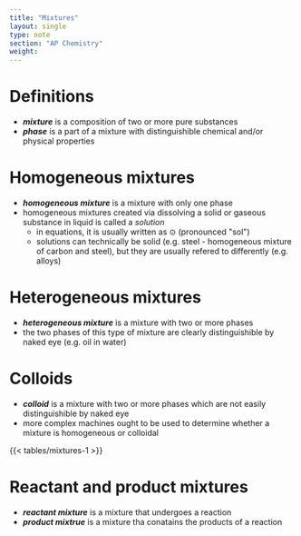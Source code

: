 ```yaml
---
title: "Mixtures"
layout: single
type: note
section: "AP Chemistry"
weight: 
---
```

# Definitions
- **_mixture_** is a composition of two or more pure substances
- **_phase_** is a part of a mixture with distinguishible chemical and/or physical properties
# Homogeneous mixtures
- **_homogeneous mixture_** is a mixture with only one phase
- homogeneous mixtures created via dissolving a solid or gaseous substance in liquid is called a _solution_
    - in equations, it is usually written as $\odot$ (pronounced "sol")
    - solutions can technically be solid (e.g. steel - homogeneous mixture of carbon and steel), but they are usually refered to differently (e.g. alloys)
# Heterogeneous mixtures
- **_heterogeneous mixture_** is a mixture with two or more phases
- the two phases of this type of mixture are clearly distinguishible by naked eye (e.g. oil in water)
# Colloids
- **_colloid_** is a mixture with two or more phases which are not easily distinguishible by naked eye
- more complex machines ought to be used to determine whether a mixture is homogeneous or colloidal

{{< tables/mixtures-1 >}}

# Reactant and product mixtures
- **_reactant mixture_** is a mixture that undergoes a reaction
- **_product mixtrue_** is a mixture tha conatains the products of a reaction